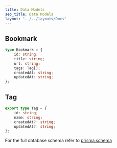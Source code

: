 ```yaml
---
title: Data Models
seo_title: Data Models
layout: "../../layouts/Docs"
---
```


## Bookmark

```typescript
type Bookmark = {
	id: string;
	title: string;
	url: string;
	tags: Tag[];
	createdAt: string;
	updatedAt: string;
};
```

## Tag

```typescript
export type Tag = {
	id: string;
	name: string;
	createdAt?: string;
	updatedAt?: string;
};
```

For the full database schema refer to [prisma.schema](https://github.com/arn4v/bookmarky/blob/main/prisma/schema.prisma)
